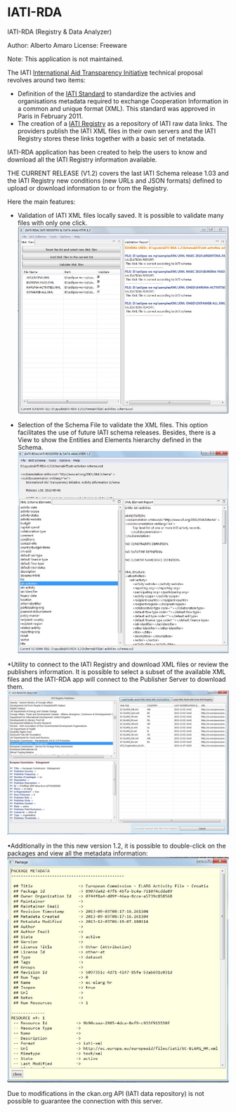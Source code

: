 # IATI-RDA
IATI-RDA (Registry &amp; Data Analyzer)

Author: Alberto Amaro
License: Freeware

Note: This application is not maintained. 

The IATI [International Aid Transparency Initiative](http://www.aidtransparency.net/) technical proposal revolves around two items:

* Definition of the [IATI Standard](http://www.aidtransparency.net/iati-standard) to standardize the activies and organisations metadata required to exchange Cooperation Information in a common and unique format (XML). This standard was approved in Paris in February 2011.
* The creation of a [IATI Registry](http://iatiregistry.org/) as a repository of IATI raw data links. The providers publish the IATI XML files in their own servers and the IATI Registry stores these links together with a basic set of metatada.

IATI-RDA application has been created to help the users to know and download all the IATI Registry information available.

THE CURRENT RELEASE (V1.2) covers the last IATI Schema release 1.03 and the IATI Registry new conditions (new URLs and JSON formats) defined to upload or download information to or from the Registry.

Here the main features:
* Validation of IATI XML files locally saved. It is possible to validate many files with only one click.
![imagen1](/images/IATI_main_window-12.jpg)

* Selection of the Schema File to validate the XML files. This option facilitates the use of future IATI schema releases. Besides, there is a View to show the Entities and Elements hierarchy defined in the Schema.
![imagen2](/images/schema_file_information-12.jpg)

*Utility to connect to the IATI Registry and download XML files or review the publishers information. It is possible to select a subset of the available XML files and the IATI-RDA app will connect to the Publisher Server to download them.
![imagen3](/images/iati_registry_analyzer-12.jpg)

•Additionally in the this new version 1.2, it is possible to double-click on the packages and view all the metadata information:
![imagen3](/images/Package-Metadata-12.jpg)

Due to modifications in the ckan.org API (IATI data repository) is not possible to guarantee the connection with this server.
